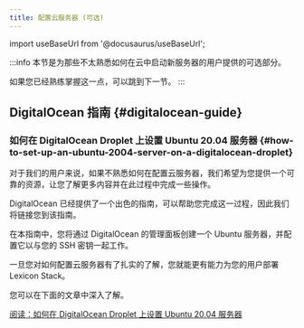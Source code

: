 ```yaml
---
title: 配置云服务器 (可选)
---
```


import useBaseUrl from '@docusaurus/useBaseUrl';

:::info
本节是为那些不太熟悉如何在云中启动新服务器的用户提供的可选部分。

如果您已经熟练掌握这一点，可以跳到下一节。
:::

## DigitalOcean 指南 {#digitalocean-guide}

### 如何在 DigitalOcean Droplet 上设置 Ubuntu 20.04 服务器 {#how-to-set-up-an-ubuntu-2004-server-on-a-digitalocean-droplet}

对于我们的用户来说，如果不熟悉如何在配置云服务器，我们希望为您提供一个可靠的资源，让您了解更多内容并在此过程中完成一些操作。

DigitalOcean 已经提供了一个出色的指南，可以帮助您完成这一过程，因此我们将链接您到该指南。

在本指南中，您将通过 DigitalOcean 的管理面板创建一个 Ubuntu 服务器，并配置它以与您的 SSH 密钥一起工作。

一旦您对如何配置云服务器有了扎实的了解，您就能更有能力为您的用户部署 Lexicon Stack。

您可以在下面的文章中深入了解。

[阅读：如何在 DigitalOcean Droplet 上设置 Ubuntu 20.04 服务器](https://www.digitalocean.com/community/tutorials/how-to-set-up-an-ubuntu-20-04-server-on-a-digitalocean-droplet)
